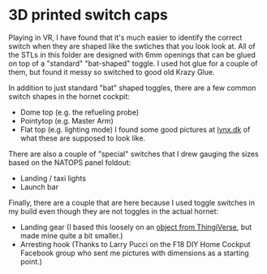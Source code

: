 # 3D printed switch caps

Playing in VR, I have found that it's much easier to identify the correct switch when they are shaped
like the swtiches that you look look at.  All of the STLs in this folder are designed with 6mm openings
that can be glued on top of a "standard" "bat-shaped" toggle.  I used hot glue for a couple of them, but
found it messy so switched to good old Krazy Glue.

In addition to just standard "bat" shaped toggles, there are a few common switch shapes in the hornet
cockpit:
* Dome top (e.g. the refueling probe)
* Pointytop (e.g. Master Arm)
* Flat top (e.g. lighting mode)
I found some good pictures at [lynx.dk](http://lynx.dk/product-category/products/flight-simulator-gear/f-a-18c-hornet/f-a-18c-switch-tops/)
of what these are supposed to look like.

There are also a couple of "special" switches that I drew gauging the sizes based on the NATOPS panel foldout:
* Landing / taxi lights
* Launch bar

Finally, there are a couple that are here because I used toggle switches in my build even though
they are not toggles in the actual hornet:
* Landing gear (I based this loosely on an [object from ThingiVerse](https://www.thingiverse.com/thing:4405485), but made mine quite a bit smaller.)
* Arresting hook (Thanks to Larry Pucci on the F18 DIY Home Cockput Facebook group who sent me pictures with dimensions as a starting point.) 

